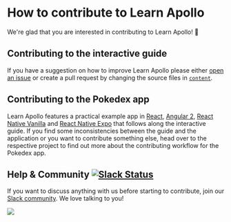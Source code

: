 # How to contribute to Learn Apollo

We're glad that you are interested in contributing to Learn Apollo! :tada:

## Contributing to the interactive guide

If you have a suggestion on how to improve Learn Apollo please either
[open an issue](https://github.com/learnapollo/learnapollo/issues/new) or create a pull request by changing the
source files in [`content`](https://github.com/learnapollo/learnapollo/tree/master/content).

## Contributing to the Pokedex app

Learn Apollo features a practical example app in [React](https://github.com/learnapollo/pokedex-react/blob/master/CONTRIBUTING.md), [Angular 2](https://github.com/learnapollo/pokedex-angular/blob/master/CONTRIBUTING.md), [React Native Vanilla](https://github.com/learnapollo/pokedex-react-native-vanilla/blob/master/CONTRIBUTING.md) and
[React Native Expo](https://github.com/learnapollo/pokedex-react-native-exponent/blob/master/CONTRIBUTING.md) that follows along
the interactive guide. If you find some inconsistencies between the guide and the application or you want to contribute
something else, head over to the respective project to find out more about the contributing workflow for the
Pokedex app.

## Help & Community [![Slack Status](https://slack.graph.cool/badge.svg)](https://slack.graph.cool)

If you want to discuss anything with us before starting to contribute, join our
[Slack community](http://slack.graph.cool/). We love talking to you!

![](http://i.imgur.com/5RHR6Ku.png)

